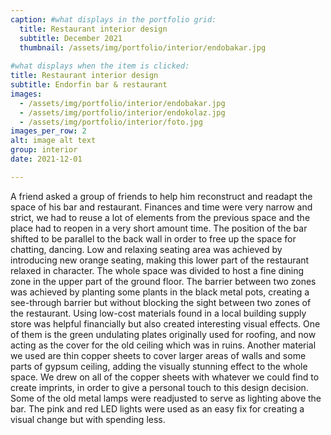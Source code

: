 ```yaml
---
caption: #what displays in the portfolio grid:
  title: Restaurant interior design
  subtitle: December 2021
  thumbnail: /assets/img/portfolio/interior/endobakar.jpg
  
#what displays when the item is clicked:
title: Restaurant interior design
subtitle: Endorfin bar & restaurant
images: 
  - /assets/img/portfolio/interior/endobakar.jpg
  - /assets/img/portfolio/interior/endokolaz.jpg
  - /assets/img/portfolio/interior/foto.jpg
images_per_row: 2
alt: image alt text
group: interior
date: 2021-12-01

---
```

A friend asked a group of friends to help him reconstruct and readapt the space of his bar and restaurant. Finances and time were very narrow and strict, we had to reuse a lot of elements from the previous space and the place had to reopen in a very short amount time. The position of the bar shifted to be parallel to the back wall in order to free up the space for chatting, dancing. Low and relaxing seating area was achieved by introducing new orange seating, making this lower part of the restaurant relaxed in character. The whole space was divided to host a fine dining zone in the upper part of the ground floor. The barrier between two zones was achieved by planting some plants in the black metal pots, creating a see-through barrier but without blocking the sight between two zones of the restaurant. Using low-cost materials found in a local building supply store was helpful financially but also created interesting visual effects. One of them is the green undulating plates originally used for roofing, and now acting as the cover for the old ceiling which was in ruins. Another material we used are thin copper sheets to cover larger areas of walls and some parts of gypsum ceiling, adding the visually stunning effect to the whole space. We drew on all of the copper sheets with whatever we could find to create imprints, in order to give a personal touch to this design decision. Some of the old metal lamps were readjusted to serve as lighting above the bar. The pink and red LED lights were used as an easy fix for creating a visual change but with spending less. 
